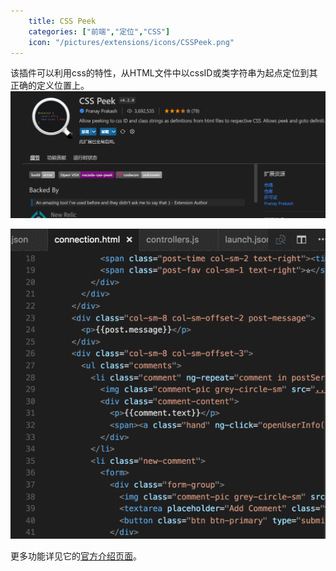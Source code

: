 ```yaml
---
    title: CSS Peek
    categories: ["前端","定位","CSS"]
    icon: "/pictures/extensions/icons/CSSPeek.png"
---
```


该插件可以利用css的特性，从HTML文件中以cssID或类字符串为起点定位到其正确的定义位置上。  
![1](../pictures/extensions/others/CSSPeek_1.jpg)  

![2](../pictures/extensions/others/CSSPeek_2.webp)  

更多功能详见它的[官方介绍页面](https://marketplace.visualstudio.com/items?itemName=pranaygp.vscode-css-peek)。
